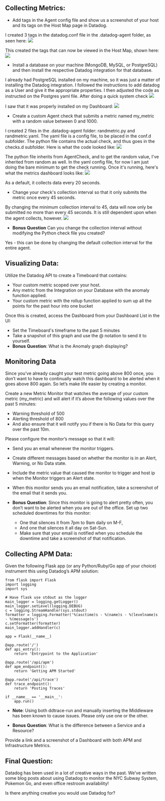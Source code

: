 ## Collecting Metrics:

* Add tags in the Agent config file and show us a screenshot of your host and its tags on the Host Map page in Datadog.

I created 3 tags in the datadog.conf file in the .datadog-agent folder, as seen here:
<img src="./images/tags_code.png">

This created the tags that can now be viewed in the Host Map, shown here:
<img src="./images/tags_hostmap.png">

* Install a database on your machine (MongoDB, MySQL, or PostgreSQL) and then install the respective Datadog integration for that database.

I already had PostgreSQL installed on my machine, so it was just a matter of installing the Datadog integration.  I followed the instructions to add datadog as a User and give it the appropriate properties.  I then adjusted the code as instructed on the Postgres yaml file.  After doing a quick system check
<img src="./images/postgres_check.png">

I saw that it was properly installed on my Dashboard:
<img src="./images/postgres_installed.png">

* Create a custom Agent check that submits a metric named my_metric with a random value between 0 and 1000.

I created 2 files in the .datadog-agent folder: randmetric.py and randmetric.yaml.  The yaml file is a config file, to be placed in the conf.d subfolder.  The python file contains the actual check, and thus goes in the checks.d subfolder.  Here is what the code looked like:
<img src="./images/random_code.png">

The python file inherits from AgentCheck, and to get the random value, I've inherited from random as well.  In the yaml config file, for now I am just doing the bare minimum to get the check running.  Once it's running, here's what the metrics dashboard looks like:
<img src="./images/random_dashboard.png">

As a default, it collects data every 20 seconds.

* Change your check's collection interval so that it only submits the metric once every 45 seconds.

By changing the minimum collection interval to 45, data will now only be submitted no more than every 45 seconds.  It is still dependent upon when the agent collects, however.
<img src="./images/45sec.png">


* **Bonus Question** Can you change the collection interval without modifying the Python check file you created?

Yes - this can be done by changing the default collection interval for the entire agent.

## Visualizing Data:

Utilize the Datadog API to create a Timeboard that contains:

* Your custom metric scoped over your host.
* Any metric from the Integration on your Database with the anomaly function applied.
* Your custom metric with the rollup function applied to sum up all the points for the past hour into one bucket

Once this is created, access the Dashboard from your Dashboard List in the UI:

* Set the Timeboard's timeframe to the past 5 minutes
* Take a snapshot of this graph and use the @ notation to send it to yourself.
* **Bonus Question**: What is the Anomaly graph displaying?

## Monitoring Data

Since you’ve already caught your test metric going above 800 once, you don’t want to have to continually watch this dashboard to be alerted when it goes above 800 again. So let’s make life easier by creating a monitor.

Create a new Metric Monitor that watches the average of your custom metric (my_metric) and will alert if it’s above the following values over the past 5 minutes:

* Warning threshold of 500
* Alerting threshold of 800
* And also ensure that it will notify you if there is No Data for this query over the past 10m.

Please configure the monitor’s message so that it will:

* Send you an email whenever the monitor triggers.
* Create different messages based on whether the monitor is in an Alert, Warning, or No Data state.
* Include the metric value that caused the monitor to trigger and host ip when the Monitor triggers an Alert state.
* When this monitor sends you an email notification, take a screenshot of the email that it sends you.

* **Bonus Question**: Since this monitor is going to alert pretty often, you don’t want to be alerted when you are out of the office. Set up two scheduled downtimes for this monitor:

    * One that silences it from 7pm to 9am daily on M-F,
    * And one that silences it all day on Sat-Sun.
    * Make sure that your email is notified when you schedule the downtime and take a screenshot of that notification.


## Collecting APM Data:

Given the following Flask app (or any Python/Ruby/Go app of your choice) instrument this using Datadog’s APM solution:

```
from flask import Flask
import logging
import sys

# Have flask use stdout as the logger
main_logger = logging.getLogger()
main_logger.setLevel(logging.DEBUG)
c = logging.StreamHandler(sys.stdout)
formatter = logging.Formatter('%(asctime)s - %(name)s - %(levelname)s - %(message)s')
c.setFormatter(formatter)
main_logger.addHandler(c)

app = Flask(__name__)

@app.route('/')
def api_entry():
    return 'Entrypoint to the Application'

@app.route('/api/apm')
def apm_endpoint():
    return 'Getting APM Started'

@app.route('/api/trace')
def trace_endpoint():
    return 'Posting Traces'

if __name__ == '__main__':
    app.run()
```    

* **Note**: Using both ddtrace-run and manually inserting the Middleware has been known to cause issues. Please only use one or the other. 
    
* **Bonus Question**: What is the difference between a Service and a Resource?

Provide a link and a screenshot of a Dashboard with both APM and Infrastructure Metrics.


## Final Question:

Datadog has been used in a lot of creative ways in the past. We’ve written some blog posts about using Datadog to monitor the NYC Subway System, Pokemon Go, and even office restroom availability!

Is there anything creative you would use Datadog for?